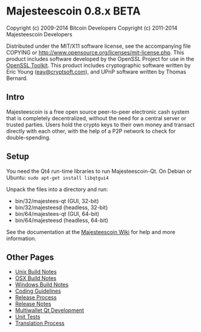 Majesteescoin 0.8.x BETA
====================

Copyright (c) 2009-2014 Bitcoin Developers
Copyright (c) 2011-2014 Majesteescoin Developers

Distributed under the MIT/X11 software license, see the accompanying
file COPYING or http://www.opensource.org/licenses/mit-license.php.
This product includes software developed by the OpenSSL Project for use in the [OpenSSL Toolkit](http://www.openssl.org/). This product includes
cryptographic software written by Eric Young ([eay@cryptsoft.com](mailto:eay@cryptsoft.com)), and UPnP software written by Thomas Bernard.


Intro
---------------------
Majesteescoin is a free open source peer-to-peer electronic cash system that is
completely decentralized, without the need for a central server or trusted
parties.  Users hold the crypto keys to their own money and transact directly
with each other, with the help of a P2P network to check for double-spending.


Setup
---------------------
You need the Qt4 run-time libraries to run Majesteescoin-Qt. On Debian or Ubuntu:
	`sudo apt-get install libqtgui4`

Unpack the files into a directory and run:

- bin/32/majestees-qt (GUI, 32-bit)
- bin/32/majesteesd (headless, 32-bit)
- bin/64/majestees-qt (GUI, 64-bit)
- bin/64/majesteesd (headless, 64-bit)

See the documentation at the [Majesteescoin Wiki](http://majestees.info)
for help and more information.


Other Pages
---------------------
- [Unix Build Notes](build-unix.md)
- [OSX Build Notes](build-osx.md)
- [Windows Build Notes](build-msw.md)
- [Coding Guidelines](coding.md)
- [Release Process](release-process.md)
- [Release Notes](release-notes.md)
- [Multiwallet Qt Development](multiwallet-qt.md)
- [Unit Tests](unit-tests.md)
- [Translation Process](translation_process.md)

